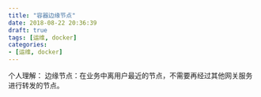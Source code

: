 ```yaml
---
title: "容器边缘节点"
date: 2018-08-22 20:36:39
draft: true
tags: [运维, docker]
categories:
- [运维, docker]
---
```


个人理解：
边缘节点：在业务中离用户最近的节点，不需要再经过其他网关服务进行转发的节点。